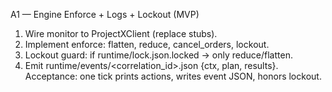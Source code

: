 ﻿A1 — Engine Enforce + Logs + Lockout (MVP)
1) Wire monitor to ProjectXClient (replace stubs).
2) Implement enforce: flatten, reduce, cancel_orders, lockout.
3) Lockout guard: if runtime/lock.json.locked → only reduce/flatten.
4) Emit runtime/events/<correlation_id>.json {ctx, plan, results}.
Acceptance: one tick prints actions, writes event JSON, honors lockout.
